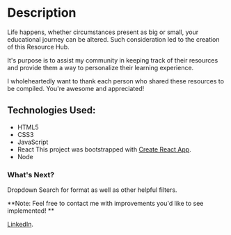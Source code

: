 # Description

Life happens, whether circumstances present as big or small, your educational journey can be altered. Such consideration led to the creation of this Resource Hub.

It's purpose is to assist my community in keeping track of their resources and provide them a way to personalize their learning experience.

I wholeheartedly want to thank each person who shared these resources to be compiled. You're awesome and appreciated!

## Technologies Used:

* HTML5
* CSS3
* JavaScript
* React
This project was bootstrapped with [Create React App](https://github.com/facebook/create-react-app).
* Node

### What's Next?

Dropdown Search for format as well as other helpful filters.

**Note: Feel free to contact me with improvements you'd like to see implemented! **

[LinkedIn](https://www.linkedin.com/in/gabrielle-walsh-se/).
